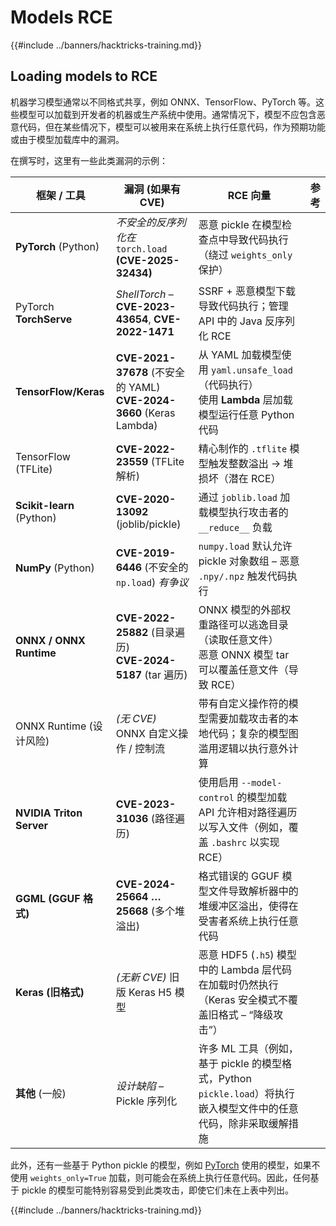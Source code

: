 # Models RCE

{{#include ../banners/hacktricks-training.md}}

## Loading models to RCE

机器学习模型通常以不同格式共享，例如 ONNX、TensorFlow、PyTorch 等。这些模型可以加载到开发者的机器或生产系统中使用。通常情况下，模型不应包含恶意代码，但在某些情况下，模型可以被用来在系统上执行任意代码，作为预期功能或由于模型加载库中的漏洞。

在撰写时，这里有一些此类漏洞的示例：

| **框架 / 工具**            | **漏洞 (如果有 CVE)**                                                                                                         | **RCE 向量**                                                                                                                         | **参考**                                   |
|-----------------------------|------------------------------------------------------------------------------------------------------------------------------|------------------------------------------------------------------------------------------------------------------------------------------|----------------------------------------------|
| **PyTorch** (Python)        | *不安全的反序列化在* `torch.load` **(CVE-2025-32434)**                                                              | 恶意 pickle 在模型检查点中导致代码执行（绕过 `weights_only` 保护）                                                                    | |
| PyTorch **TorchServe**      | *ShellTorch* – **CVE-2023-43654**, **CVE-2022-1471**                                                                         | SSRF + 恶意模型下载导致代码执行；管理 API 中的 Java 反序列化 RCE                                                                      | |
| **TensorFlow/Keras**        | **CVE-2021-37678** (不安全的 YAML) <br> **CVE-2024-3660** (Keras Lambda)                                                      | 从 YAML 加载模型使用 `yaml.unsafe_load`（代码执行） <br> 使用 **Lambda** 层加载模型运行任意 Python 代码                              | |
| TensorFlow (TFLite)         | **CVE-2022-23559** (TFLite 解析)                                                                                          | 精心制作的 `.tflite` 模型触发整数溢出 → 堆损坏（潜在 RCE）                                                                            | |
| **Scikit-learn** (Python)   | **CVE-2020-13092** (joblib/pickle)                                                                                           | 通过 `joblib.load` 加载模型执行攻击者的 `__reduce__` 负载                                                                           | |
| **NumPy** (Python)          | **CVE-2019-6446** (不安全的 `np.load`) *有争议*                                                                              | `numpy.load` 默认允许 pickle 对象数组 – 恶意 `.npy/.npz` 触发代码执行                                                                | |
| **ONNX / ONNX Runtime**     | **CVE-2022-25882** (目录遍历) <br> **CVE-2024-5187** (tar 遍历)                                                    | ONNX 模型的外部权重路径可以逃逸目录（读取任意文件） <br> 恶意 ONNX 模型 tar 可以覆盖任意文件（导致 RCE）                               | |
| ONNX Runtime (设计风险)  | *(无 CVE)* ONNX 自定义操作 / 控制流                                                                                    | 带有自定义操作符的模型需要加载攻击者的本地代码；复杂的模型图滥用逻辑以执行意外计算                                                      | |
| **NVIDIA Triton Server**    | **CVE-2023-31036** (路径遍历)                                                                                          | 使用启用 `--model-control` 的模型加载 API 允许相对路径遍历以写入文件（例如，覆盖 `.bashrc` 以实现 RCE）                               | |
| **GGML (GGUF 格式)**      | **CVE-2024-25664 … 25668** (多个堆溢出)                                                                         | 格式错误的 GGUF 模型文件导致解析器中的堆缓冲区溢出，使得在受害者系统上执行任意代码                                                      | |
| **Keras (旧格式)**   | *(无新 CVE)* 旧版 Keras H5 模型                                                                                         | 恶意 HDF5 (`.h5`) 模型中的 Lambda 层代码在加载时仍然执行（Keras 安全模式不覆盖旧格式 – “降级攻击”）                                     | |
| **其他** (一般)        | *设计缺陷* – Pickle 序列化                                                                                         | 许多 ML 工具（例如，基于 pickle 的模型格式，Python `pickle.load`）将执行嵌入模型文件中的任意代码，除非采取缓解措施                     | |

此外，还有一些基于 Python pickle 的模型，例如 [PyTorch](https://github.com/pytorch/pytorch/security) 使用的模型，如果不使用 `weights_only=True` 加载，则可能会在系统上执行任意代码。因此，任何基于 pickle 的模型可能特别容易受到此类攻击，即使它们未在上表中列出。

{{#include ../banners/hacktricks-training.md}}
